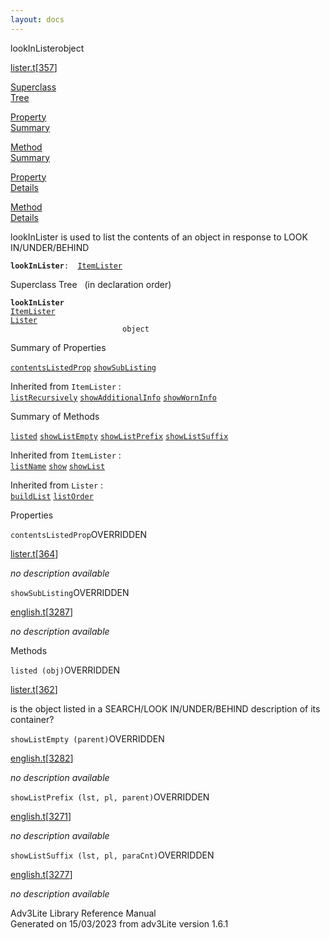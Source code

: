 ```yaml
---
layout: docs
---
```

<span class="title">lookInLister</span><span class="type">object</span>

[lister.t](../file/lister.t.html)\[[357](../source/lister.t.html#357)\]

[Superclass  
Tree](#_SuperClassTree_)

[Property  
Summary](#_PropSummary_)

[Method  
Summary](#_MethodSummary_)

[Property  
Details](#_Properties_)

[Method  
Details](#_Methods_)



lookInLister is used to list the contents of an object in response to
LOOK IN/UNDER/BEHIND

**`lookInLister`**` :   `[`ItemLister`](../object/ItemLister.html)



<span id="_SuperClassTree_"></span>



<span class="hdln">Superclass Tree</span>   (in declaration order)



**`lookInLister`**  
[`ItemLister`](../object/ItemLister.html)  
[`Lister`](../object/Lister.html)  
`                         object`  
<span id="_PropSummary_"></span>



<span class="hdln">Summary of Properties</span>  



[`contentsListedProp`](#contentsListedProp) [`showSubListing`](#showSubListing)

Inherited from `ItemLister` :  
[`listRecursively`](../object/ItemLister.html#listRecursively) [`showAdditionalInfo`](../object/ItemLister.html#showAdditionalInfo) [`showWornInfo`](../object/ItemLister.html#showWornInfo)



<span id="_MethodSummary_"></span>



<span class="hdln">Summary of Methods</span>  



[`listed`](#listed) [`showListEmpty`](#showListEmpty) [`showListPrefix`](#showListPrefix) [`showListSuffix`](#showListSuffix)

Inherited from `ItemLister` :  
[`listName`](../object/ItemLister.html#listName) [`show`](../object/ItemLister.html#show) [`showList`](../object/ItemLister.html#showList)

Inherited from `Lister` :  
[`buildList`](../object/Lister.html#buildList) [`listOrder`](../object/Lister.html#listOrder)

<span id="_Properties_"></span>



<span class="hdln">Properties</span>  



<span id="contentsListedProp"></span>

`contentsListedProp`<span class="rem">OVERRIDDEN</span>

[lister.t](../file/lister.t.html)\[[364](../source/lister.t.html#364)\]



*no description available*



<span id="showSubListing"></span>

`showSubListing`<span class="rem">OVERRIDDEN</span>

[english.t](../file/english.t.html)\[[3287](../source/english.t.html#3287)\]



*no description available*



<span id="_Methods_"></span>



<span class="hdln">Methods</span>  



<span id="listed"></span>

`listed (obj)`<span class="rem">OVERRIDDEN</span>

[lister.t](../file/lister.t.html)\[[362](../source/lister.t.html#362)\]



is the object listed in a SEARCH/LOOK IN/UNDER/BEHIND description of its
container?



<span id="showListEmpty"></span>

`showListEmpty (parent)`<span class="rem">OVERRIDDEN</span>

[english.t](../file/english.t.html)\[[3282](../source/english.t.html#3282)\]



*no description available*



<span id="showListPrefix"></span>

`showListPrefix (lst, pl, parent)`<span class="rem">OVERRIDDEN</span>

[english.t](../file/english.t.html)\[[3271](../source/english.t.html#3271)\]



*no description available*



<span id="showListSuffix"></span>

`showListSuffix (lst, pl, paraCnt)`<span class="rem">OVERRIDDEN</span>

[english.t](../file/english.t.html)\[[3277](../source/english.t.html#3277)\]



*no description available*





Adv3Lite Library Reference Manual  
Generated on 15/03/2023 from adv3Lite version 1.6.1


